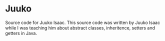 # Juuko
Source code for Juuko Isaac.
This source code was written by Juuko Isaac while I was teaching him about abstract classes, inheritence, setters and getters in Java.
